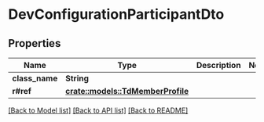 # DevConfigurationParticipantDto

## Properties

Name | Type | Description | Notes
------------ | ------------- | ------------- | -------------
**class_name** | **String** |  | 
**r#ref** | [**crate::models::TdMemberProfile**](TD_MemberProfile.md) |  | 

[[Back to Model list]](../README.md#documentation-for-models) [[Back to API list]](../README.md#documentation-for-api-endpoints) [[Back to README]](../README.md)


